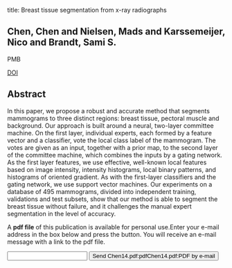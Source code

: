 title: Breast tissue segmentation from x-ray radiographs

## Chen, Chen and Nielsen, Mads and Karssemeijer, Nico and Brandt, Sami S.
PMB

<a href="https://doi.org/10.1088/0031-9155/59/10/2445">DOI</a>

## Abstract
In this paper, we propose a robust and accurate method that segments mammograms to three distinct regions: breast tissue, pectoral muscle and background. Our approach is built around a neural, two-layer committee machine. On the first layer, individual experts, each formed by a feature vector and a classifier, vote the local class label of the mammogram. The votes are given as an input, together with a prior map, to the second layer of the committee machine, which combines the inputs by a gating network. As the first layer features, we use effective, well-known local features based on image intensity, intensity histograms, local binary patterns, and histograms of oriented gradient. As with the first-layer classifiers and the gating network, we use support vector machines. Our experiments on a database of 495 mammograms, divided into independent training, validations and test subsets, show that our method is able to segment the breast tissue without failure, and it challenges the manual expert segmentation in the level of accuracy.

A <b>pdf file</b> of this publication is available for personal use.Enter your e-mail address in the box below and press the button. You will receive an e-mail message with a link to the pdf file.
<form action="sender.php">  <input type="text" name="email">  <input type="submit" value="Send Chen14.pdf:pdfChen14.pdf:PDF by e-mail"></form>